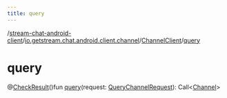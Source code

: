 ```yaml
---
title: query
---
```

/[stream-chat-android-client](../../index.md)/[io.getstream.chat.android.client.channel](../index.md)/[ChannelClient](index.md)/[query](query.md)  
  
  
  
# query  
@[CheckResult](https://developer.android.com/reference/kotlin/androidx/annotation/CheckResult.html)()fun [query](query.md)(request: [QueryChannelRequest](../../io.getstream.chat.android.client.api.models/QueryChannelRequest/index.md)): Call&lt;[Channel](../../io.getstream.chat.android.client.models/Channel/index.md)&gt;
